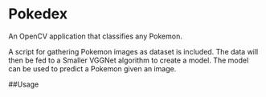 # Pokedex

An OpenCV application that classifies any Pokemon.

A script for gathering Pokemon images as dataset is included. The data will then be fed to a Smaller VGGNet algorithm to create a model. The model can be used to predict a Pokemon given an image.

##Usage

